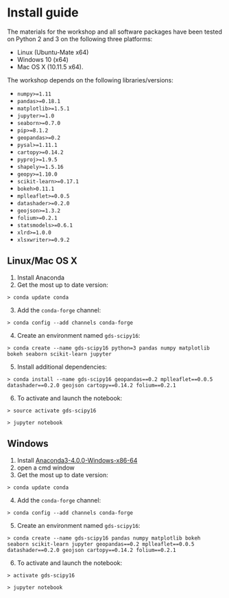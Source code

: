 # Install guide

The materials for the workshop and all software packages have been tested on
Python 2 and 3 on the following three platforms:

- Linux (Ubuntu-Mate x64)
- Windows 10 (x64)
- Mac OS X (10.11.5 x64).

The workshop depends on the following libraries/versions:

* `numpy>=1.11`
* `pandas>=0.18.1`
* `matplotlib>=1.5.1`
* `jupyter>=1.0`
* `seaborn>=0.7.0`
* `pip>=8.1.2`
* `geopandas>=0.2`
* `pysal>=1.11.1`
* `cartopy>=0.14.2`
* `pyproj>=1.9.5`
* `shapely>=1.5.16`
* `geopy>=1.10.0`
* `scikit-learn>=0.17.1`
* `bokeh>0.11.1`
* `mplleaflet>=0.0.5`
* `datashader>=0.2.0`
* `geojson>=1.3.2`
* `folium>=0.2.1`
* `statsmodels>=0.6.1`
* `xlrd>=1.0.0`
* `xlsxwriter>=0.9.2`

## Linux/Mac OS X

1. Install Anaconda
2. Get the most up to date version:

`> conda update conda`

3. Add the `conda-forge` channel:

`> conda config --add channels conda-forge`

4. Create an environment named `gds-scipy16`:

`> conda create --name gds-scipy16 python=3 pandas numpy matplotlib bokeh seaborn scikit-learn jupyter`

5. Install additional dependencies:

`> conda install --name gds-scipy16 geopandas==0.2 mplleaflet==0.0.5 datashader==0.2.0 geojson cartopy==0.14.2 folium==0.2.1`

6. To activate and launch the notebook:

```
> source activate gds-scipy16

> jupyter notebook
```

## Windows

1. Install
   [Anaconda3-4.0.0-Windows-x86-64](http://repo.continuum.io/archive/Anaconda3-4.0.0-Windows-x86_64.exe)
2. open a cmd window
3. Get the most up to date version:

`> conda update conda`

4. Add the `conda-forge` channel:

`> conda config --add channels conda-forge`

5. Create an environment named `gds-scipy16`: 

`> conda create --name gds-scipy16 pandas numpy matplotlib bokeh seaborn scikit-learn jupyter geopandas==0.2 mplleaflet==0.0.5 datashader==0.2.0 geojson cartopy==0.14.2 folium==0.2.1`

6. To activate and launch the notebook:

```
> activate gds-scipy16

> jupyter notebook
```

